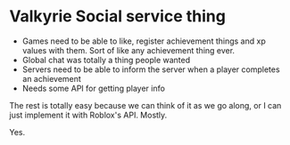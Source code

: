 Valkyrie Social service thing
===

* Games need to be able to like, register achievement things and xp values with
  them. Sort of like any achievement thing ever.
* Global chat was totally a thing people wanted
* Servers need to be able to inform the server when a player completes an
  achievement
* Needs some API for getting player info

The rest is totally easy because we can think of it as we go along, or I can
just implement it with Roblox's API. Mostly.

Yes.